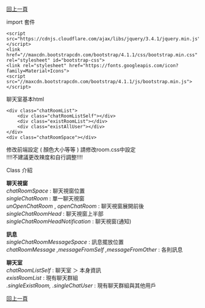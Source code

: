 [回上一頁](../文件導覽.md)  

import 套件

	<script src="https://cdnjs.cloudflare.com/ajax/libs/jquery/3.4.1/jquery.min.js"></script>
	<link href="//maxcdn.bootstrapcdn.com/bootstrap/4.1.1/css/bootstrap.min.css" rel="stylesheet" id="bootstrap-css">
	<link rel="stylesheet" href="https://fonts.googleapis.com/icon?family=Material+Icons">
	<script src="//maxcdn.bootstrapcdn.com/bootstrap/4.1.1/js/bootstrap.min.js"></script>

聊天室基本html

    <div class="chatRoomList">
        <div class="chatRoomListSelf"></div>
        <div class="existRoomList"></div>
        <div class="existAllUser"></div>
    </div>
    <div class="chatRoomSpace"></div>
    
    
修改前端設定 ( 顏色大小等等 )  請修改room.css中設定  
!!!!不建議更改辣度和自行調整!!!!

Class 介紹  

**聊天視窗**  
*chatRoomSpace* : 聊天視窗位置  
*singleChatRoom* : 單一聊天視窗  
*unOpenChatRoom* , *openChatRoom* : 聊天視窗展開前後  
*singleChatRoomHead* : 聊天視窗上半部  
*singleChatRoomHeadNotification* : 聊天視窗(通知)  

**訊息**  
*singleChatRoomMessageSpace* : 訊息擺放位置  
*chatRoomMessage ,messageFromSelf ,messageFromOther* : 各則訊息  

**聊天室**  
*chatRoomListSelf* : 聊天室 ＞ 本身資訊  
*existRoomList* : 現有聊天群組  
*.singleExistRoom, .singleChatUser* : 現有聊天群組與其他用戶



  
[回上一頁](../文件導覽.md)  
